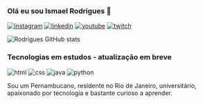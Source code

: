 ### Olá eu sou Ismael Rodrigues 🤙

[![instagram](https://img.shields.io/badge/Instagram-E4405F?style=for-the-badge&logo=instagram&logoColor=white)](https://www.instagram.com/ismael.rdg)
[![linkedin](https://img.shields.io/badge/LinkedIn-0077B5?style=for-the-badge&logo=linkedin&logoColor=white)](https://www.linkedin.com/in/ismael-rodrigues-93480327a/)
[![youtube](https://img.shields.io/badge/YouTube-FF0000?style=for-the-badge&logo=youtube&logoColor=white)](https://www.youtube.com/channel/UC_wnr8fgAU_4qrpv_fSs0Fg)
[![twitch](https://img.shields.io/badge/Twitch-9146FF?style=for-the-badge&logo=twitch&logoColor=white)](https://www.twitch.tv/ismael02i)

![Rodrigues GitHub stats](https://github-readme-stats.vercel.app/api?username=ismaelrdgdev&show_icons=true&theme=merko)

### Tecnologias em estudos - atualização em breve

![html](https://img.shields.io/badge/HTML5-E34F26?style=for-the-badge&logo=html5&logoColor=white)
![css](https://img.shields.io/badge/CSS3-1572B6?style=for-the-badge&logo=css3&logoColor=white)
![java](https://img.shields.io/badge/JavaScript-F7DF1E?style=for-the-badge&logo=javascript&logoColor=black)
![python](https://img.shields.io/badge/Python-3776AB?style=for-the-badge&logo=python&logoColor=white)

Sou um Pernambucano, residente no Rio de Janeiro, universitário, apaixonado por tecnologia e bastante curioso a aprender. 
